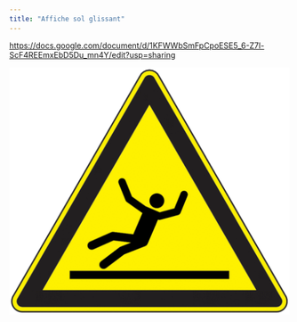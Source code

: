 ```yaml
---
title: "Affiche sol glissant"
---
```


https://docs.google.com/document/d/1KFWWbSmFpCpoESE5_6-Z7l-ScF4REEmxEbD5Du_mn4Y/edit?usp=sharing

![Pictogramme sol glissant](notes/images/i_pictogrammes/I_solGlissant.png)